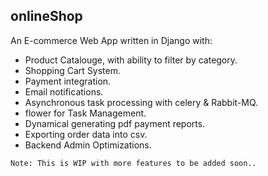 ## onlineShop


An E-commerce Web App written in Django with: 
- Product Catalouge, with ability to filter by category.
- Shopping Cart System.
- Payment integration.
- Email notifications.
- Asynchronous task processing with celery & Rabbit-MQ.
- flower for Task Management.
- Dynamical generating pdf payment reports.
- Exporting order data into csv.
- Backend Admin Optimizations.

`Note: This is WIP with more features to be added soon..`
